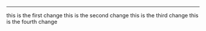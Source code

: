 ******************************************
this is the first change
this is the second change
this is the third change
this is the fourth change
